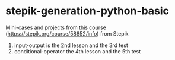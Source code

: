 # stepik-generation-python-basic
Mini-cases and projects from this course (https://stepik.org/course/58852/info) from Stepik

1. input-output is the 2nd lesson and the 3rd test
2. conditional-operator the 4th lesson and the 5th test
